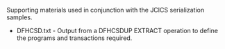 Supporting materials used in conjunction with the JCICS serialization samples.

* DFHCSD.txt - Output from a DFHCSDUP EXTRACT operation to define the programs and transactions required.

